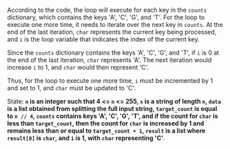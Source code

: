 According to the code, the loop will execute for each key in the `counts` dictionary, which contains the keys 'A', 'C', 'G', and 'T'. For the loop to execute one more time, it needs to iterate over the next key in `counts`. At the end of the last iteration, `char` represents the current key being processed, and `i` is the loop variable that indicates the index of the current key.

Since the `counts` dictionary contains the keys 'A', 'C', 'G', and 'T', if `i` is 0 at the end of the last iteration, `char` represents 'A'. The next iteration would increase `i` to 1, and `char` would then represent 'C'.

Thus, for the loop to execute one more time, `i` must be incremented by 1 and set to 1, and `char` must be updated to 'C'.

State: **`n` is an integer such that 4 <= `n` <= 255, `s` is a string of length `n`, `data` is a list obtained from splitting the full input string, `target_count` is equal to `n // 4`, `counts` contains keys 'A', 'C', 'G', 'T', and if the count for `char` is less than `target_count`, then the count for `char` is increased by 1 and remains less than or equal to `target_count + 1`, `result` is a list where `result[0]` is `char`, and `i` is 1, with `char` representing 'C'**.